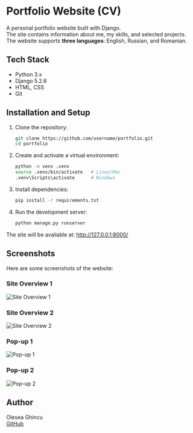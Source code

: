 # Portfolio Website (CV)

A personal portfolio website built with Django.  
The site contains information about me, my skills, and selected projects.
The website supports **three languages**: English, Russian, and Romanian.

## Tech Stack
- Python 3.x  
- Django 5.2.6  
- HTML, CSS  
- Git

## Installation and Setup

1. Clone the repository:
   ```bash
   git clone https://github.com/username/portfolio.git
   cd portfolio
2. Create and activate a virtual environment:
    ```bash
    python -m venv .venv
    source .venv/bin/activate   # Linux/Mac
    .venv\Scripts\activate      # Windows
3. Install dependencies:
    ```bash
    pip install -r requirements.txt
4. Run the development server:
    ```bash
    python manage.py runserver
The site will be available at:
http://127.0.0.1:8000/

## Screenshots
Here are some screenshots of the website:
### Site Overview 1
![Site Overview 1](portfolio/static/portfolio/img/site_overview_1.png)

### Site Overview 2
![Site Overview 2](portfolio/static/portfolio/img/site_overview_2.png)

### Pop-up 1
![Pop-up 1](portfolio/static/portfolio/img/popup_1.png)

### Pop-up 2
![Pop-up 2](portfolio/static/portfolio/img/popup_2.png)

## Author
Olesea Ghincu  
[GitHub](https://github.com/Olesea05)
